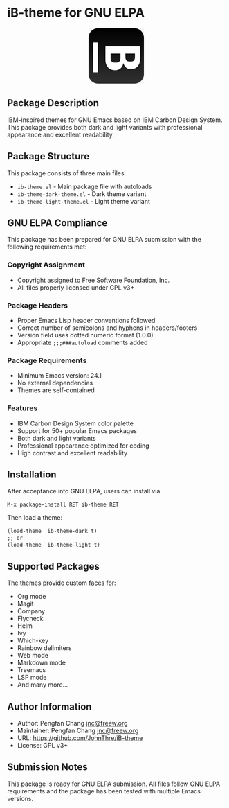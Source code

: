 # iB-theme for GNU ELPA

<p align="center">
  <img src="../iB-theme.svg" alt="iB-theme Logo" width="128" height="128">
</p>

## Package Description

IBM-inspired themes for GNU Emacs based on IBM Carbon Design System. This package provides both dark and light variants with professional appearance and excellent readability.

## Package Structure

This package consists of three main files:

- `ib-theme.el` - Main package file with autoloads
- `ib-theme-dark-theme.el` - Dark theme variant
- `ib-theme-light-theme.el` - Light theme variant

## GNU ELPA Compliance

This package has been prepared for GNU ELPA submission with the following requirements met:

### Copyright Assignment
- Copyright assigned to Free Software Foundation, Inc.
- All files properly licensed under GPL v3+

### Package Headers
- Proper Emacs Lisp header conventions followed
- Correct number of semicolons and hyphens in headers/footers
- Version field uses dotted numeric format (1.0.0)
- Appropriate `;;;###autoload` comments added

### Package Requirements
- Minimum Emacs version: 24.1
- No external dependencies
- Themes are self-contained

### Features
- IBM Carbon Design System color palette
- Support for 50+ popular Emacs packages
- Both dark and light variants
- Professional appearance optimized for coding
- High contrast and excellent readability

## Installation

After acceptance into GNU ELPA, users can install via:

```elisp
M-x package-install RET ib-theme RET
```

Then load a theme:

```elisp
(load-theme 'ib-theme-dark t)
;; or
(load-theme 'ib-theme-light t)
```

## Supported Packages

The themes provide custom faces for:

- Org mode
- Magit
- Company
- Flycheck
- Helm
- Ivy
- Which-key
- Rainbow delimiters
- Web mode
- Markdown mode
- Treemacs
- LSP mode
- And many more...

## Author Information

- Author: Pengfan Chang <jnc@freew.org>
- Maintainer: Pengfan Chang <jnc@freew.org>
- URL: https://github.com/JohnThre/iB-theme
- License: GPL v3+

## Submission Notes

This package is ready for GNU ELPA submission. All files follow GNU ELPA requirements and the package has been tested with multiple Emacs versions. 